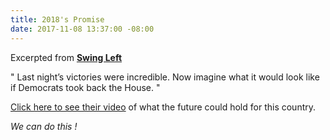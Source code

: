 ```yaml
---
title: 2018's Promise
date: 2017-11-08 13:37:00 -08:00
---
```


Excerpted from [**Swing Left**](https://swingleft.org/) 

"  Last night’s victories were incredible. Now imagine what it would look like if Democrats took back the House.  "

[Click here to see their video](https://www.youtube.com/watch?v=xLwrhWMZOao) of what the future could hold for this country.

*We can do this !*